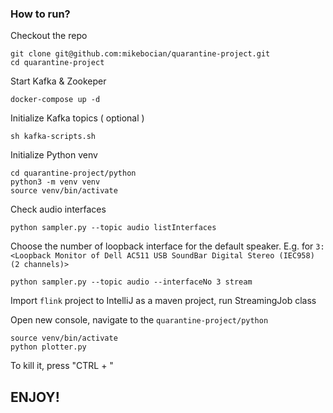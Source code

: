 ### How to run?

Checkout the repo
```
git clone git@github.com:mikebocian/quarantine-project.git
cd quarantine-project
```



Start Kafka & Zookeper
```
docker-compose up -d
```

Initialize Kafka topics ( optional )
```
sh kafka-scripts.sh
```

Initialize Python venv
```
cd quarantine-project/python
python3 -m venv venv
source venv/bin/activate
```

Check audio interfaces
```
python sampler.py --topic audio listInterfaces
```

Choose the number of loopback interface for the default speaker. E.g. for `3: <Loopback Monitor of Dell AC511 USB SoundBar Digital Stereo (IEC958) (2 channels)>`
```
python sampler.py --topic audio --interfaceNo 3 stream
```

Import `flink` project to IntelliJ as a maven project, run StreamingJob class

Open new console, navigate to the `quarantine-project/python` 
```
source venv/bin/activate
python plotter.py
```
To kill it, press "CTRL + \"

## ENJOY!